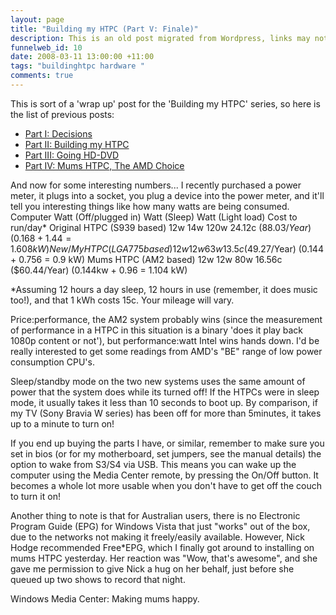 ```yaml
--- 
layout: page
title: "Building my HTPC (Part V: Finale)"
description: This is an old post migrated from Wordpress, links may not function correctly. Building my HTPC, Part 5
funnelweb_id: 10
date: 2008-03-11 13:00:00 +11:00
tags: "buildinghtpc hardware "
comments: true
---
```

This is sort of a 'wrap up' post for the 'Building my HTPC' series, so here is the list of previous posts:

 - [Part I: Decisions][1]
 - [Part II: Building my HTPC][2]
 - [Part III: Going HD-DVD][3]
 - [Part IV: Mums HTPC, The AMD Choice][4]

And now for some interesting numbers... I recently purchased a power meter, it plugs into a socket, you plug a device into the power meter, and it'll tell you interesting things like how many watts are being consumed.
Computer 	Watt
(Off/plugged in) 	Watt
(Sleep) 	Watt
(Light load) 	Cost to run/day*
Original HTPC (S939 based) 	12w 	14w 	120w 	24.12c ($88.03/Year)
(0.168 + 1.44 = 1.608 kW)
New/My HTPC (LGA775 based) 	12w 	12w 	63w 	13.5c ($49.27/Year)
(0.144 + 0.756 = 0.9 kW)
Mums HTPC (AM2 based) 	12w 	12w 	80w 	16.56c ($60.44/Year)
(0.144kw + 0.96 = 1.104 kW)

*Assuming 12 hours a day sleep, 12 hours in use (remember, it does music too!), and that 1 kWh costs 15c. Your mileage will vary.

Price:performance, the AM2 system probably wins (since the measurement of performance in a HTPC in this situation is a binary 'does it play back 1080p content or not'), but performance:watt Intel wins hands down. I'd be really interested to get some readings from AMD's "BE" range of low power consumption CPU's.

Sleep/standby mode on the two new systems uses the same amount of power that the system does while its turned off! If the HTPCs were in sleep mode, it usually takes it less than 10 seconds to boot up. By comparison, if my TV (Sony Bravia W series) has been off for more than 5minutes, it takes up to a minute to turn on!

If you end up buying the parts I have, or similar, remember to make sure you set in bios (or for my motherboard, set jumpers, see the manual details) the option to wake from S3/S4 via USB. This means you can wake up the computer using the Media Center remote, by pressing the On/Off button. It becomes a whole lot more usable when you don't have to get off the couch to turn it on!

Another thing to note is that for Australian users, there is no Electronic Program Guide (EPG) for Windows Vista that just "works" out of the box, due to the networks not making it freely/easily available. However, Nick Hodge recommended Free*EPG, which I finally got around to installing on mums HTPC yesterday. Her reaction was "Wow, that's awesome", and she gave me permission to give Nick a hug on her behalf, just before she queued up two shows to record that night.

Windows Media Center: Making mums happy.


  [1]: /building-my-htpc-part1
  [2]: /building-my-htpc-part2
  [3]: /building-my-htpc-part3
  [4]: /building-my-htpc-part4
